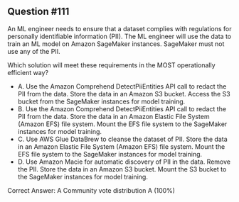 ## Question #111

An ML engineer needs to ensure that a dataset complies with regulations for personally identifiable information (PII). The ML engineer will use the data to train an ML model on Amazon SageMaker instances. SageMaker must not use any of the PII.

Which solution will meet these requirements in the MOST operationally efficient way?

- A. Use the Amazon Comprehend DetectPiiEntities API call to redact the PII from the data. Store the data in an Amazon S3 bucket. Access the S3 bucket from the SageMaker instances for model training.
- B. Use the Amazon Comprehend DetectPiiEntities API call to redact the PII from the data. Store the data in an Amazon Elastic File System (Amazon EFS) file system. Mount the EFS file system to the SageMaker instances for model training.
- C. Use AWS Glue DataBrew to cleanse the dataset of PII. Store the data in an Amazon Elastic File System (Amazon EFS) file system. Mount the EFS file system to the SageMaker instances for model training.
- D. Use Amazon Macie for automatic discovery of PII in the data. Remove the PII. Store the data in an Amazon S3 bucket. Mount the S3 bucket to the SageMaker instances for model training. 

Correct Answer: 
A Community vote distribution A (100%)